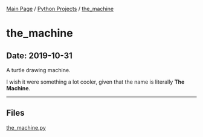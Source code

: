 [Main Page](/) / [Python Projects](/python) / [the_machine](/python/2019-10-31_testthing)

# the_machine

## Date: 2019-10-31

A turtle drawing machine.

I wish it were something a lot cooler, given that the name is literally **The Machine**.

-----

## Files

[the_machine.py](the_machine.py)